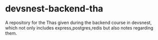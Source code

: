 # devsnest-backend-tha
A repository for the Thas given during the backend course in devsnest, which not only includes express,postgres,redis but also notes regarding them.
